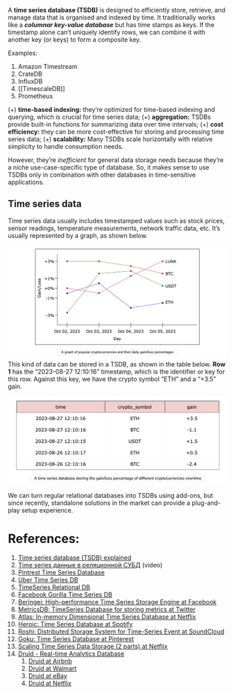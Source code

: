 A **time series database (TSDB)** is designed to efficiently store, retrieve, and manage data that is organised and indexed by time. It traditionally works like a ***columnar key-value database*** but has time stamps as keys. If the timestamp alone can’t uniquely identify rows, we can combine it with another key (or keys) to form a composite key.

Examples:
1. Amazon Timestream
2. CrateDB
3. InfluxDB
4. [[TimescaleDB]]
5. Prometheus

(+) **time-based indexing:** they’re optimized for time-based indexing and querying, which is crucial for time series data;
(+) **aggregation:** TSDBs provide built-in functions for summarizing data over time intervals;
(+) **cost efficiency:** they can be more cost-effective for storing and processing time series data;
(+) **scalability:** Many TSDBs scale horizontally with relative simplicity to handle consumption needs.

However, they’re _inefficient_ for general data storage needs because they’re a niche use-case-specific type of database. So, it makes sense to use TSDBs only in combination with other databases in time-sensitive applications.
## Time series data

Time series data usually includes timestamped values such as stock prices, sensor readings, temperature measurements, network traffic data, etc. It’s usually represented by a graph, as shown below.

![](../../../../_Attachments/Pasted%20image%2020240120144853.png)
This kind of data can be stored in a TSDB, as shown in the table below. **Row 1** has the “2023-08-27 12:10:16” timestamp, which is the identifier or key for this row. Against this key, we have the crypto symbol “ETH” and a “+3.5” gain.

![](../../../../_Attachments/Pasted%20image%2020240120144915.png)

We can turn regular relational databases into TSDBs using add-ons, but since recently, standalone solutions in the market can provide a plug-and-play setup experience.
# References:

1. [Time series database (TSDB) explained](https://www.influxdata.com/time-series-database/#download)
2. [Time series данные в реляционной СУБД](https://www.youtube.com/watch?v=3WkNp7mllv0&list=PLH-XmS0lSi_yY4rQCIZyx5Np57zc77OyE&index=8) (video)
3. [Pintrest Time Series Database](https://medium.com/pinterest-engineering/goku-building-a-scalable-and-high-performant-time-series-database-system-a8ff5758a181)
4. [Uber Time Series DB](https://eng.uber.com/aresdb/)
5. [TimeSeries Relational DB](https://blog.timescale.com/blog/time-series-data-why-and-how-to-use-a-relational-database-instead-of-nosql-d0cd6975e87c/)
6. [Facebook Gorilla Time Series DB](http://www.vldb.org/pvldb/vol8/p1816-teller.pdf)
7. [Beringei: High-performance Time Series Storage Engine at Facebook](https://code.facebook.com/posts/952820474848503/beringei-a-high-performance-time-series-storage-engine/)
8. [MetricsDB: TimeSeries Database for storing metrics at Twitter](https://blog.twitter.com/engineering/en_us/topics/infrastructure/2019/metricsdb.html)
9. [Atlas: In-memory Dimensional Time Series Database at Netflix](https://medium.com/netflix-techblog/introducing-atlas-netflixs-primary-telemetry-platform-bd31f4d8ed9a)
10. [Heroic: Time Series Database at Spotify](https://labs.spotify.com/2015/11/17/monitoring-at-spotify-introducing-heroic/)
11. [Roshi: Distributed Storage System for Time-Series Event at SoundCloud](https://developers.soundcloud.com/blog/roshi-a-crdt-system-for-timestamped-events)
12. [Goku: Time Series Database at Pinterest](https://medium.com/@Pinterest_Engineering/goku-building-a-scalable-and-high-performant-time-series-database-system-a8ff5758a181)
13. [Scaling Time Series Data Storage (2 parts) at Netflix](https://medium.com/netflix-techblog/scaling-time-series-data-storage-part-ii-d67939655586)
14. [Druid - Real-time Analytics Database](https://druid.apache.org/)
    1. [Druid at Airbnb](https://medium.com/airbnb-engineering/druid-airbnb-data-platform-601c312f2a4c)
    2. [Druid at Walmart](https://medium.com/walmartlabs/event-stream-analytics-at-walmart-with-druid-dcf1a37ceda7)
    3. [Druid at eBay](https://tech.ebayinc.com/engineering/monitoring-at-ebay-with-druid/)
    4. [Druid at Netflix](https://netflixtechblog.com/how-netflix-uses-druid-for-real-time-insights-to-ensure-a-high-quality-experience-19e1e8568d06)